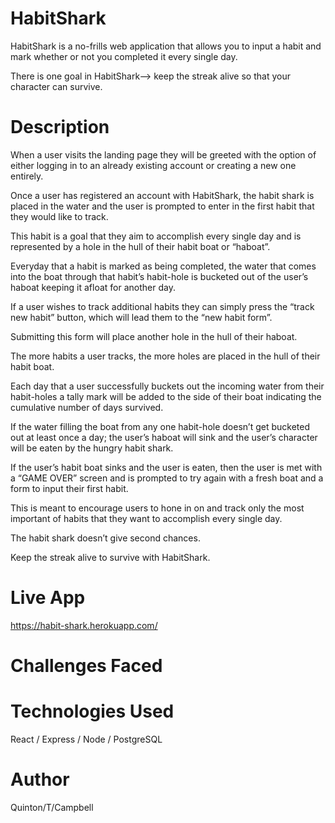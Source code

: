 # HabitShark

HabitShark is a no-frills web application that allows you to input a habit and mark whether or not you completed it every single day. 

There is one goal in HabitShark—> keep the streak alive so that your character can survive.

# Description

When a user visits the landing page they will be greeted with the option of either logging in to an already existing account or creating a new one entirely.

Once a user has registered an account with HabitShark, the habit shark is placed in the water and the user is prompted to enter in the first habit that they would like to track. 

This habit is a goal that they aim to accomplish every single day and is represented by a hole in the hull of their habit boat or “haboat”.

Everyday that a habit is marked as being completed, the water that comes into the boat through that habit’s habit-hole is bucketed out of the user’s haboat keeping it afloat for another day.

If a user wishes to track additional habits they can simply press the “track new habit” button, which will lead them to the “new habit form”.

Submitting this form will place another hole in the hull of their haboat.

The more habits a user tracks, the more holes are placed in the hull of their habit boat.

Each day that a user successfully buckets out the incoming water from their habit-holes a tally mark will be added to the side of their boat indicating the cumulative number of days survived.

If the water filling the boat from any one habit-hole doesn’t get bucketed out at least once a day; the user’s haboat will sink and the user’s character will be eaten by the hungry habit shark.

If the user’s habit boat sinks and the user is eaten, then the user is met with a “GAME OVER” screen and is prompted to try again with a fresh boat and a form to input their first habit.

This is meant to encourage users to hone in on and track only the most important of habits that they want to accomplish every single day.

The habit shark doesn’t give second chances.

Keep the streak alive to survive with HabitShark.

# Live App
https://habit-shark.herokuapp.com/

# Challenges Faced 

# Technologies Used
React / Express / Node / PostgreSQL

# Author
Quinton/T/Campbell